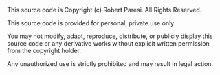 This source code is Copyright (c) Robert Paresi. All Rights Reserved.

This source code is provided for personal, private use only.

You may not modify, adapt, reproduce, distribute, or publicly display this source code or any derivative works without 
explicit written permission from the copyright holder. 

Any unauthorized use is strictly prohibited and may result in legal action.

